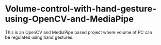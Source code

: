 # Volume-control-with-hand-gesture-using-OpenCV-and-MediaPipe
This is an OpenCV and MediaPipe based project where volume of PC can be regulated using hand gestures.
